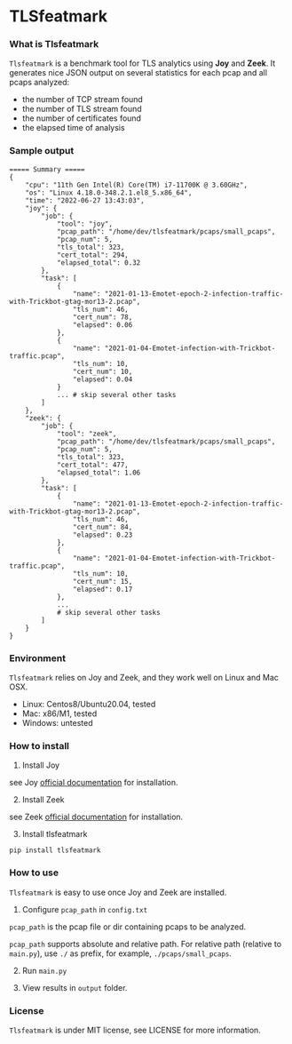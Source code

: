 # TLSfeatmark

### What is Tlsfeatmark
```Tlsfeatmark``` is a benchmark tool for TLS analytics using **Joy** and **Zeek**. It generates
nice JSON output on several statistics for each pcap and all pcaps analyzed:
 - the number of TCP stream found
 - the number of TLS stream found
 - the number of certificates found
 - the elapsed time of analysis
 
### Sample output

```
===== Summary =====
{
    "cpu": "11th Gen Intel(R) Core(TM) i7-11700K @ 3.60GHz",
    "os": "Linux 4.18.0-348.2.1.el8_5.x86_64",
    "time": "2022-06-27 13:43:03",
    "joy": {
        "job": {
            "tool": "joy",
            "pcap_path": "/home/dev/tlsfeatmark/pcaps/small_pcaps",
            "pcap_num": 5,
            "tls_total": 323,
            "cert_total": 294,
            "elapsed_total": 0.32
        },
        "task": [
            {
                "name": "2021-01-13-Emotet-epoch-2-infection-traffic-with-Trickbot-gtag-mor13-2.pcap",
                "tls_num": 46,
                "cert_num": 78,
                "elapsed": 0.06
            },
            {
                "name": "2021-01-04-Emotet-infection-with-Trickbot-traffic.pcap",
                "tls_num": 10,
                "cert_num": 10,
                "elapsed": 0.04
            }
            ... # skip several other tasks
        ]
    },
    "zeek": {
        "job": {
            "tool": "zeek",
            "pcap_path": "/home/dev/tlsfeatmark/pcaps/small_pcaps",
            "pcap_num": 5,
            "tls_total": 323,
            "cert_total": 477,
            "elapsed_total": 1.06
        },
        "task": [
            {
                "name": "2021-01-13-Emotet-epoch-2-infection-traffic-with-Trickbot-gtag-mor13-2.pcap",
                "tls_num": 46,
                "cert_num": 84,
                "elapsed": 0.23
            },
            {
                "name": "2021-01-04-Emotet-infection-with-Trickbot-traffic.pcap",
                "tls_num": 10,
                "cert_num": 15,
                "elapsed": 0.17
            },
            ...        
            # skip several other tasks
        ]
    }
}

```


### Environment
```Tlsfeatmark``` relies on Joy and Zeek, and they work well on Linux and Mac OSX.

 - Linux: Centos8/Ubuntu20.04, tested
 - Mac: x86/M1, tested 
 - Windows: untested 

### How to install 

1. Install Joy

see Joy [official documentation](https://github.com/cisco/joy/wiki/Installation) for installation.

2. Install Zeek

see Zeek [official documentation](https://docs.zeek.org/en/master/install.html) for installation.

3. Install tlsfeatmark

```pip install tlsfeatmark```

### How to use
```Tlsfeatmark``` is easy to use once Joy and Zeek are installed.

1. Configure ```pcap_path``` in ```config.txt```

```pcap_path``` is the pcap file or dir containing pcaps to be analyzed.

```pcap_path``` supports absolute and relative path. For relative path (relative to ```main.py```), use ```./``` as prefix, for example, ```./pcaps/small_pcaps```.

2. Run ```main.py```

3. View results in ```output``` folder.

### License
```Tlsfeatmark``` is under MIT license, see LICENSE for more information.